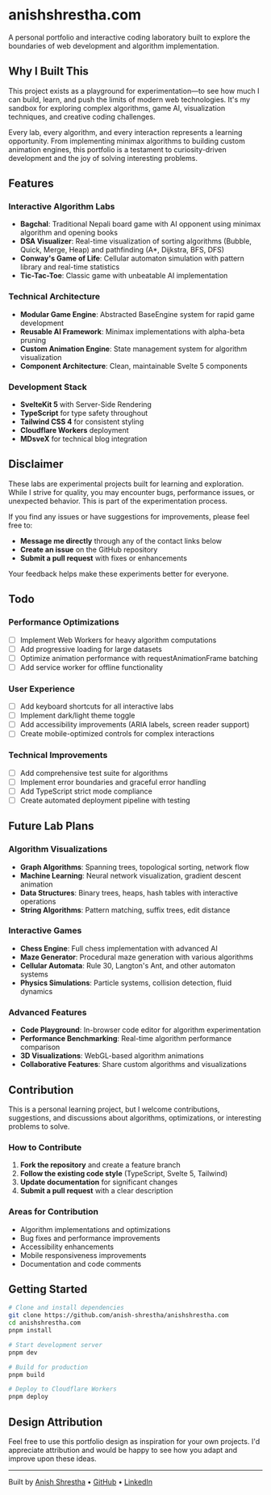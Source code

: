 # anishshrestha.com

A personal portfolio and interactive coding laboratory built to explore the boundaries of web development and algorithm implementation.

## Why I Built This

This project exists as a playground for experimentation—to see how much I can build, learn, and push the limits of modern web technologies. It's my sandbox for exploring complex algorithms, game AI, visualization techniques, and creative coding challenges.

Every lab, every algorithm, and every interaction represents a learning opportunity. From implementing minimax algorithms to building custom animation engines, this portfolio is a testament to curiosity-driven development and the joy of solving interesting problems.

## Features

### Interactive Algorithm Labs

- **Bagchal**: Traditional Nepali board game with AI opponent using minimax algorithm and opening books
- **DSA Visualizer**: Real-time visualization of sorting algorithms (Bubble, Quick, Merge, Heap) and pathfinding (A\*, Dijkstra, BFS, DFS)
- **Conway's Game of Life**: Cellular automaton simulation with pattern library and real-time statistics
- **Tic-Tac-Toe**: Classic game with unbeatable AI implementation

### Technical Architecture

- **Modular Game Engine**: Abstracted BaseEngine system for rapid game development
- **Reusable AI Framework**: Minimax implementations with alpha-beta pruning
- **Custom Animation Engine**: State management system for algorithm visualization
- **Component Architecture**: Clean, maintainable Svelte 5 components

### Development Stack

- **SvelteKit 5** with Server-Side Rendering
- **TypeScript** for type safety throughout
- **Tailwind CSS 4** for consistent styling
- **Cloudflare Workers** deployment
- **MDsveX** for technical blog integration

## Disclaimer

These labs are experimental projects built for learning and exploration. While I strive for quality, you may encounter bugs, performance issues, or unexpected behavior. This is part of the experimentation process.

If you find any issues or have suggestions for improvements, please feel free to:
- **Message me directly** through any of the contact links below
- **Create an issue** on the GitHub repository
- **Submit a pull request** with fixes or enhancements

Your feedback helps make these experiments better for everyone.

## Todo

### Performance Optimizations

- [ ] Implement Web Workers for heavy algorithm computations
- [ ] Add progressive loading for large datasets
- [ ] Optimize animation performance with requestAnimationFrame batching
- [ ] Add service worker for offline functionality

### User Experience

- [ ] Add keyboard shortcuts for all interactive labs
- [ ] Implement dark/light theme toggle
- [ ] Add accessibility improvements (ARIA labels, screen reader support)
- [ ] Create mobile-optimized controls for complex interactions

### Technical Improvements

- [ ] Add comprehensive test suite for algorithms
- [ ] Implement error boundaries and graceful error handling
- [ ] Add TypeScript strict mode compliance
- [ ] Create automated deployment pipeline with testing

## Future Lab Plans

### Algorithm Visualizations

- **Graph Algorithms**: Spanning trees, topological sorting, network flow
- **Machine Learning**: Neural network visualization, gradient descent animation
- **Data Structures**: Binary trees, heaps, hash tables with interactive operations
- **String Algorithms**: Pattern matching, suffix trees, edit distance

### Interactive Games

- **Chess Engine**: Full chess implementation with advanced AI
- **Maze Generator**: Procedural maze generation with various algorithms
- **Cellular Automata**: Rule 30, Langton's Ant, and other automaton systems
- **Physics Simulations**: Particle systems, collision detection, fluid dynamics

### Advanced Features

- **Code Playground**: In-browser code editor for algorithm experimentation
- **Performance Benchmarking**: Real-time algorithm performance comparison
- **3D Visualizations**: WebGL-based algorithm animations
- **Collaborative Features**: Share custom algorithms and visualizations

## Contribution

This is a personal learning project, but I welcome contributions, suggestions, and discussions about algorithms, optimizations, or interesting problems to solve.

### How to Contribute

1. **Fork the repository** and create a feature branch
2. **Follow the existing code style** (TypeScript, Svelte 5, Tailwind)
4. **Update documentation** for significant changes
5. **Submit a pull request** with a clear description

### Areas for Contribution

- Algorithm implementations and optimizations
- Bug fixes and performance improvements
- Accessibility enhancements
- Mobile responsiveness improvements
- Documentation and code comments

## Getting Started

```bash
# Clone and install dependencies
git clone https://github.com/anish-shrestha/anishshrestha.com
cd anishshrestha.com
pnpm install

# Start development server
pnpm dev

# Build for production
pnpm build

# Deploy to Cloudflare Workers
pnpm deploy
```

## Design Attribution

Feel free to use this portfolio design as inspiration for your own projects. I'd appreciate attribution and would be happy to see how you adapt and improve upon these ideas.


---

Built by [Anish Shrestha](https://anishshrestha.com) • [GitHub](https://github.com/anish-shrestha) • [LinkedIn](https://linkedin.com/in/anish-shrestha)
